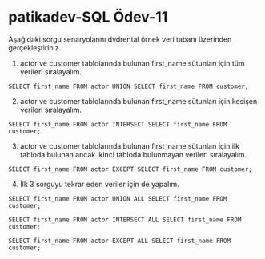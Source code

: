 # patikadev-SQL Ödev-11


Aşağıdaki sorgu senaryolarını dvdrental örnek veri tabanı üzerinden gerçekleştiriniz.



1. actor ve customer tablolarında bulunan first_name sütunları için tüm verileri sıralayalım.
```
SELECT first_name FROM actor UNION SELECT first_name FROM customer;
```

2. actor ve customer tablolarında bulunan first_name sütunları için kesişen verileri sıralayalım.
```
SELECT first_name FROM actor INTERSECT SELECT first_name FROM customer;

```


3. actor ve customer tablolarında bulunan first_name sütunları için ilk tabloda bulunan ancak ikinci tabloda bulunmayan verileri sıralayalım.
```
SELECT first_name FROM actor EXCEPT SELECT first_name FROM customer;
```

4. İlk 3 sorguyu tekrar eden veriler için de yapalım.
```
SELECT first_name FROM actor UNION ALL SELECT first_name FROM customer;

SELECT first_name FROM actor INTERSECT ALL SELECT first_name FROM customer;

SELECT first_name FROM actor EXCEPT ALL SELECT first_name FROM customer;
```
